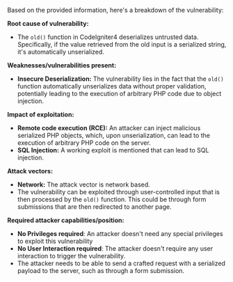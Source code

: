 Based on the provided information, here's a breakdown of the vulnerability:

**Root cause of vulnerability:**
- The `old()` function in CodeIgniter4 deserializes untrusted data. Specifically, if the value retrieved from the old input is a serialized string, it's automatically unserialized.

**Weaknesses/vulnerabilities present:**
- **Insecure Deserialization:** The vulnerability lies in the fact that the `old()` function automatically unserializes data without proper validation, potentially leading to the execution of arbitrary PHP code due to object injection.

**Impact of exploitation:**
- **Remote code execution (RCE):** An attacker can inject malicious serialized PHP objects, which, upon unserialization, can lead to the execution of arbitrary PHP code on the server.
- **SQL Injection:** A working exploit is mentioned that can lead to SQL injection.

**Attack vectors:**
- **Network:** The attack vector is network based.
- The vulnerability can be exploited through user-controlled input that is then processed by the `old()` function. This could be through form submissions that are then redirected to another page.

**Required attacker capabilities/position:**
- **No Privileges required**: An attacker doesn't need any special privileges to exploit this vulnerability
- **No User Interaction required**:  The attacker doesn't require any user interaction to trigger the vulnerability.
- The attacker needs to be able to send a crafted request with a serialized payload to the server, such as through a form submission.